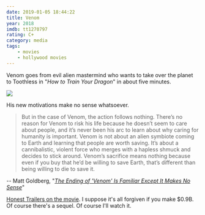 ```yaml
---
date: 2019-01-05 18:44:22
title: Venom
year: 2018
imdb: tt1270797
rating: C+
category: media
tags:
    - movies
    - hollywood movies
---
```


Venom goes from evil alien mastermind who wants to take over the planet to Toothless in "_How to Train Your Dragon_" in about five minutes.

![](/static/v/venom_toothless.gif)

His new motivations make no sense whatsoever.

> But in the case of Venom, the action follows nothing. There’s no reason for Venom to risk his life because he doesn’t seem to care about people, and it’s never been his arc to learn about why caring for humanity is important. Venom is not about an alien symbiote coming to Earth and learning that people are worth saving. It’s about a cannibalistic, violent force who merges with a hapless shmuck and decides to stick around. Venom’s sacrifice means nothing because even if you buy that he’d be willing to save Earth, that’s different than being willing to die to save it.

-- Matt Goldberg, "[_The Ending of 'Venom' Is Familiar Except It Makes No Sense_](http://collider.com/venom-ending-explained/#images)"

[Honest Trailers on the movie](https://www.youtube.com/watch?v=zCcS8wrNZos). I suppose it's all forgiven if you make $0.9B. Of course there's a sequel. Of course I'll watch it.
